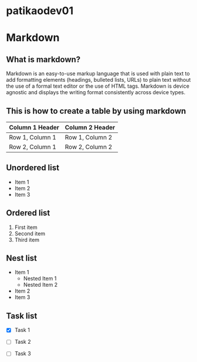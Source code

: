# patikaodev01

# Markdown
## What is markdown?
Markdown is an easy-to-use markup language that is used with plain text to add formatting elements (headings, bulleted lists, URLs) to plain text without the use of a formal text editor or the use of HTML tags. Markdown is device agnostic and displays the writing format consistently across device types.


## This is how to create a table by using markdown

| Column 1 Header | Column 2 Header |
| --------------- | --------------- |
| Row 1, Column 1 | Row 1, Column 2 |
| Row 2, Column 1 | Row 2, Column 2 |

## Unordered list

- Item 1
- Item 2
- Item 3


## Ordered list

1. First item
2. Second item
3. Third item

## Nest list

- Item 1
  - Nested Item 1
  - Nested Item 2
- Item 2
- Item 3

## Task list

- [x] Task 1
- [ ] Task 2
- [ ] Task 3





